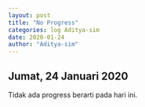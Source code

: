 ```yaml
---
layout: post
title: "No Progress"
categories: log Aditya-sim
date: 2020-01-24
author: "Aditya-sim"
---
```


Jumat, 24 Januari 2020
---------------
Tidak ada progress berarti pada hari ini.
